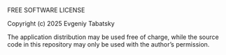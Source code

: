 FREE SOFTWARE LICENSE

Copyright (c) 2025 Evgeniy Tabatsky

The application distribution may be used free of charge, while the source code in this repository may only be used with the author’s permission.